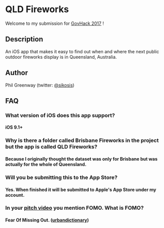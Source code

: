 # QLD Fireworks

Welcome to my submission for [GovHack 2017](http://govhack.org) !

## Description

An iOS app that makes it easy to find out when and where the next public outdoor fireworks display is in Queensland, Australia.

## Author

Phil Greenway (twitter: [@sikosis](https://twitter.com/sikosis))

## FAQ

### What version of iOS does this app support?

#### iOS 9.1+

### Why is there a folder called Brisbane Fireworks in the project but the app is called QLD Fireworks?

#### Because I originally thought the dataset was only for Brisbane but was actually for the whole of Queensland.

### Will you be submitting this to the App Store?

#### Yes. When finished it will be submitted to Apple's App Store under my account.

### In your [pitch video](https://youtu.be/ujNKVBgv_Vs) you mention FOMO. What is FOMO?

#### Fear Of Missing Out. ([urbandictionary](http://www.urbandictionary.com/define.php?term=fomo))


